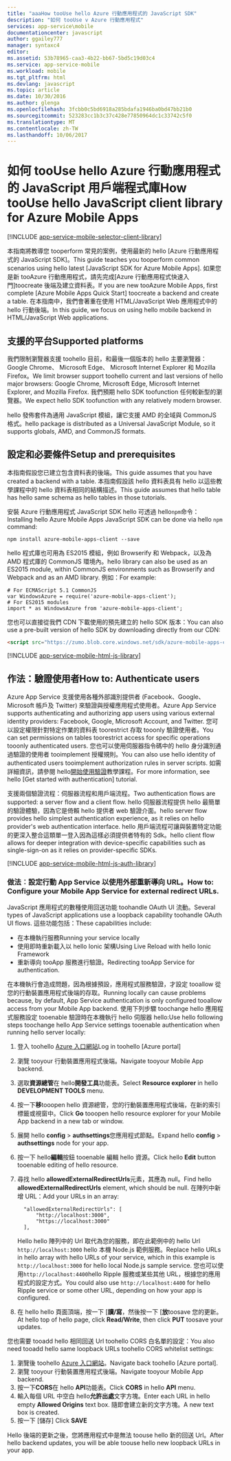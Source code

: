 ```yaml
---
title: "aaaHow tooUse hello Azure 行動應用程式的 JavaScript SDK"
description: "如何 tooUse v Azure 行動應用程式"
services: app-service\mobile
documentationcenter: javascript
author: ggailey777
manager: syntaxc4
editor: 
ms.assetid: 53b78965-caa3-4b22-bb67-5bd5c19d03c4
ms.service: app-service-mobile
ms.workload: mobile
ms.tgt_pltfrm: html
ms.devlang: javascript
ms.topic: article
ms.date: 10/30/2016
ms.author: glenga
ms.openlocfilehash: 3fcbb0c5bd6918a285bdafa1946ba0bd47bb21b0
ms.sourcegitcommit: 523283cc1b3c37c428e77850964dc1c33742c5f0
ms.translationtype: MT
ms.contentlocale: zh-TW
ms.lasthandoff: 10/06/2017
---
```

# <a name="how-toouse-hello-javascript-client-library-for-azure-mobile-apps"></a><span data-ttu-id="e1eff-103">如何 tooUse hello Azure 行動應用程式的 JavaScript 用戶端程式庫</span><span class="sxs-lookup"><span data-stu-id="e1eff-103">How tooUse hello JavaScript client library for Azure Mobile Apps</span></span>
[!INCLUDE [app-service-mobile-selector-client-library](../../includes/app-service-mobile-selector-client-library.md)]

<span data-ttu-id="e1eff-104">本指南將教導您 tooperform 常見的案例，使用最新的 hello [Azure 行動應用程式的 JavaScript SDK]。</span><span class="sxs-lookup"><span data-stu-id="e1eff-104">This guide teaches you tooperform common scenarios using hello latest [JavaScript SDK for Azure Mobile Apps].</span></span> <span data-ttu-id="e1eff-105">如果您是新 tooAzure 行動應用程式，請先完成[Azure 行動應用程式快速入門]toocreate 後端及建立資料表。</span><span class="sxs-lookup"><span data-stu-id="e1eff-105">If you are new tooAzure Mobile Apps, first complete [Azure Mobile Apps Quick Start] toocreate a backend and create a table.</span></span> <span data-ttu-id="e1eff-106">在本指南中，我們會著重在使用 HTML/JavaScript Web 應用程式中的 hello 行動後端。</span><span class="sxs-lookup"><span data-stu-id="e1eff-106">In this guide, we focus on using hello mobile backend in HTML/JavaScript Web applications.</span></span>

## <a name="supported-platforms"></a><span data-ttu-id="e1eff-107">支援的平台</span><span class="sxs-lookup"><span data-stu-id="e1eff-107">Supported platforms</span></span>
<span data-ttu-id="e1eff-108">我們限制瀏覽器支援 toohello 目前，和最後一個版本的 hello 主要瀏覽器： Google Chrome、 Microsoft Edge、 Microsoft Internet Explorer 和 Mozilla Firefox。</span><span class="sxs-lookup"><span data-stu-id="e1eff-108">We limit browser support toohello current and last versions of hello major browsers:  Google Chrome, Microsoft Edge, Microsoft Internet Explorer, and Mozilla Firefox.</span></span>  <span data-ttu-id="e1eff-109">我們預期 hello SDK toofunction 任何較新型的瀏覽器。</span><span class="sxs-lookup"><span data-stu-id="e1eff-109">We expect hello SDK toofunction with any relatively modern browser.</span></span>

<span data-ttu-id="e1eff-110">hello 發佈套件為通用 JavaScript 模組，讓它支援 AMD 的全域與 CommonJS 格式。</span><span class="sxs-lookup"><span data-stu-id="e1eff-110">hello package is distributed as a Universal JavaScript Module, so it supports globals, AMD, and CommonJS formats.</span></span>

## <span data-ttu-id="e1eff-111"><a name="Setup"></a>設定和必要條件</span><span class="sxs-lookup"><span data-stu-id="e1eff-111"><a name="Setup"></a>Setup and prerequisites</span></span>
<span data-ttu-id="e1eff-112">本指南假設您已建立包含資料表的後端。</span><span class="sxs-lookup"><span data-stu-id="e1eff-112">This guide assumes that you have created a backend with a table.</span></span> <span data-ttu-id="e1eff-113">本指南假設該 hello 資料表具有 hello 以這些教學課程中的 hello 資料表相同的結構描述。</span><span class="sxs-lookup"><span data-stu-id="e1eff-113">This guide assumes that hello table has hello same schema as hello tables in those tutorials.</span></span>

<span data-ttu-id="e1eff-114">安裝 Azure 行動應用程式 JavaScript SDK hello 可透過 hello`npm`命令：</span><span class="sxs-lookup"><span data-stu-id="e1eff-114">Installing hello Azure Mobile Apps JavaScript SDK can be done via hello `npm` command:</span></span>

```
npm install azure-mobile-apps-client --save
```

<span data-ttu-id="e1eff-115">hello 程式庫也可用為 ES2015 模組，例如 Browserify 和 Webpack，以及為 AMD 程式庫的 CommonJS 環境內。</span><span class="sxs-lookup"><span data-stu-id="e1eff-115">hello library can also be used as an ES2015 module, within CommonJS environments such as Browserify and Webpack and as an AMD library.</span></span>  <span data-ttu-id="e1eff-116">例如：</span><span class="sxs-lookup"><span data-stu-id="e1eff-116">For example:</span></span>

```
# For ECMAScript 5.1 CommonJS
var WindowsAzure = require('azure-mobile-apps-client');
# For ES2015 modules
import * as WindowsAzure from 'azure-mobile-apps-client';
```

<span data-ttu-id="e1eff-117">您也可以直接從我們 CDN 下載使用的預先建立的 hello SDK 版本：</span><span class="sxs-lookup"><span data-stu-id="e1eff-117">You can also use a pre-built version of hello SDK by downloading directly from our CDN:</span></span>

```html
<script src="https://zumo.blob.core.windows.net/sdk/azure-mobile-apps-client.min.js"></script>
```

[!INCLUDE [app-service-mobile-html-js-library](../../includes/app-service-mobile-html-js-library.md)]

## <span data-ttu-id="e1eff-118"><a name="auth"></a>作法：驗證使用者</span><span class="sxs-lookup"><span data-stu-id="e1eff-118"><a name="auth"></a>How to: Authenticate users</span></span>
<span data-ttu-id="e1eff-119">Azure App Service 支援使用各種外部識別提供者 (Facebook、Google、Microsoft 帳戶及 Twitter) 來驗證與授權應用程式使用者。</span><span class="sxs-lookup"><span data-stu-id="e1eff-119">Azure App Service supports authenticating and authorizing app users using various external identity providers: Facebook, Google, Microsoft Account, and Twitter.</span></span> <span data-ttu-id="e1eff-120">您可以設定權限針對特定作業的資料表 toorestrict 存取 tooonly 驗證使用者。</span><span class="sxs-lookup"><span data-stu-id="e1eff-120">You can set permissions on tables toorestrict access for specific operations tooonly authenticated users.</span></span> <span data-ttu-id="e1eff-121">您也可以使用伺服器指令碼中的 hello 身分識別通過驗證的使用者 tooimplement 授權規則。</span><span class="sxs-lookup"><span data-stu-id="e1eff-121">You can also use hello identity of authenticated users tooimplement authorization rules in server scripts.</span></span> <span data-ttu-id="e1eff-122">如需詳細資訊，請參閱 hello[開始使用驗證]教學課程。</span><span class="sxs-lookup"><span data-stu-id="e1eff-122">For more information, see hello [Get started with authentication] tutorial.</span></span>

<span data-ttu-id="e1eff-123">支援兩個驗證流程：伺服器流程和用戶端流程。</span><span class="sxs-lookup"><span data-stu-id="e1eff-123">Two authentication flows are supported: a server flow and a client flow.</span></span>  <span data-ttu-id="e1eff-124">hello 伺服器流程提供 hello 最簡單的驗證體驗，因為它是倚賴 hello 提供者 web 驗證介面。</span><span class="sxs-lookup"><span data-stu-id="e1eff-124">hello server flow provides hello simplest authentication experience, as it relies on hello provider's web authentication interface.</span></span> <span data-ttu-id="e1eff-125">hello 用戶端流程可讓與裝置特定功能的更深入整合這類單一登入因為這樣必須提供者特有的 Sdk。</span><span class="sxs-lookup"><span data-stu-id="e1eff-125">hello client flow allows for deeper integration with device-specific capabilities such as single-sign-on as it relies on provider-specific SDKs.</span></span>

[!INCLUDE [app-service-mobile-html-js-auth-library](../../includes/app-service-mobile-html-js-auth-library.md)]

### <span data-ttu-id="e1eff-126"><a name="configure-external-redirect-urls"></a>做法︰設定行動 App Service 以使用外部重新導向 URL。</span><span class="sxs-lookup"><span data-stu-id="e1eff-126"><a name="configure-external-redirect-urls"></a>How to: Configure your Mobile App Service for external redirect URLs.</span></span>
<span data-ttu-id="e1eff-127">JavaScript 應用程式的數種使用回送功能 toohandle OAuth UI 流動。</span><span class="sxs-lookup"><span data-stu-id="e1eff-127">Several types of JavaScript applications use a loopback capability toohandle OAuth UI flows.</span></span>  <span data-ttu-id="e1eff-128">這些功能包括：</span><span class="sxs-lookup"><span data-stu-id="e1eff-128">These capabilities include:</span></span>

* <span data-ttu-id="e1eff-129">在本機執行服務</span><span class="sxs-lookup"><span data-stu-id="e1eff-129">Running your service locally</span></span>
* <span data-ttu-id="e1eff-130">使用即時重新載入以 hello Ionic 架構</span><span class="sxs-lookup"><span data-stu-id="e1eff-130">Using Live Reload with hello Ionic Framework</span></span>
* <span data-ttu-id="e1eff-131">重新導向 tooApp 服務進行驗證。</span><span class="sxs-lookup"><span data-stu-id="e1eff-131">Redirecting tooApp Service for authentication.</span></span>

<span data-ttu-id="e1eff-132">在本機執行會造成問題，因為根據預設，應用程式服務驗證，才設定 tooallow 從您的行動裝置應用程式後端的存取。</span><span class="sxs-lookup"><span data-stu-id="e1eff-132">Running locally can cause problems because, by default, App Service authentication is only configured tooallow access from your Mobile App backend.</span></span> <span data-ttu-id="e1eff-133">使用下列步驟 toochange hello 應用程式服務設定 tooenable 驗證時在本機執行 hello 伺服器 hello:</span><span class="sxs-lookup"><span data-stu-id="e1eff-133">Use hello following steps toochange hello App Service settings tooenable authentication when running hello server locally:</span></span>

1. <span data-ttu-id="e1eff-134">登入 toohello [Azure 入口網站]</span><span class="sxs-lookup"><span data-stu-id="e1eff-134">Log in toohello [Azure portal]</span></span>
2. <span data-ttu-id="e1eff-135">瀏覽 tooyour 行動裝置應用程式後端。</span><span class="sxs-lookup"><span data-stu-id="e1eff-135">Navigate tooyour Mobile App backend.</span></span>
3. <span data-ttu-id="e1eff-136">選取**資源總管**在 hello**開發工具**功能表。</span><span class="sxs-lookup"><span data-stu-id="e1eff-136">Select **Resource explorer** in hello **DEVELOPMENT TOOLS** menu.</span></span>
4. <span data-ttu-id="e1eff-137">按一下**移**tooopen hello 資源總管，您的行動裝置應用程式後端，在新的索引標籤或視窗中。</span><span class="sxs-lookup"><span data-stu-id="e1eff-137">Click **Go** tooopen hello resource explorer for your Mobile App backend in a new tab or window.</span></span>
5. <span data-ttu-id="e1eff-138">展開 hello **config** > **authsettings**您應用程式節點。</span><span class="sxs-lookup"><span data-stu-id="e1eff-138">Expand hello **config** > **authsettings** node for your app.</span></span>
6. <span data-ttu-id="e1eff-139">按一下 hello**編輯**按鈕 tooenable 編輯 hello 資源。</span><span class="sxs-lookup"><span data-stu-id="e1eff-139">Click hello **Edit** button tooenable editing of hello resource.</span></span>
7. <span data-ttu-id="e1eff-140">尋找 hello **allowedExternalRedirectUrls**元素，其應為 null。</span><span class="sxs-lookup"><span data-stu-id="e1eff-140">Find hello **allowedExternalRedirectUrls** element, which should be null.</span></span> <span data-ttu-id="e1eff-141">在陣列中新增 URL：</span><span class="sxs-lookup"><span data-stu-id="e1eff-141">Add your URLs in an array:</span></span>

         "allowedExternalRedirectUrls": [
             "http://localhost:3000",
             "https://localhost:3000"
         ],

    <span data-ttu-id="e1eff-142">Hello hello 陣列中的 Url 取代為您的服務，即在此範例中的 hello Url `http://localhost:3000` hello 本機 Node.js 範例服務。</span><span class="sxs-lookup"><span data-stu-id="e1eff-142">Replace hello URLs in hello array with hello URLs of your service, which in this example is `http://localhost:3000` for hello local Node.js sample service.</span></span> <span data-ttu-id="e1eff-143">您也可以使用`http://localhost:4400`hello Ripple 服務或某些其他 URL，根據您的應用程式的設定方式。</span><span class="sxs-lookup"><span data-stu-id="e1eff-143">You could also use `http://localhost:4400` for hello Ripple service or some other URL, depending on how your app is configured.</span></span>
8. <span data-ttu-id="e1eff-144">在 hello hello 頁面頂端，按一下 [**讀/寫**，然後按一下 [**放**toosave 您的更新。</span><span class="sxs-lookup"><span data-stu-id="e1eff-144">At hello top of hello page, click **Read/Write**, then click **PUT** toosave your updates.</span></span>

<span data-ttu-id="e1eff-145">您也需要 tooadd hello 相同回送 Url toohello CORS 白名單的設定：</span><span class="sxs-lookup"><span data-stu-id="e1eff-145">You also need tooadd hello same loopback URLs toohello CORS whitelist settings:</span></span>

1. <span data-ttu-id="e1eff-146">瀏覽後 toohello [Azure 入口網站]。</span><span class="sxs-lookup"><span data-stu-id="e1eff-146">Navigate back toohello [Azure portal].</span></span>
2. <span data-ttu-id="e1eff-147">瀏覽 tooyour 行動裝置應用程式後端。</span><span class="sxs-lookup"><span data-stu-id="e1eff-147">Navigate tooyour Mobile App backend.</span></span>
3. <span data-ttu-id="e1eff-148">按一下**CORS**在 hello **API**功能表。</span><span class="sxs-lookup"><span data-stu-id="e1eff-148">Click **CORS** in hello **API** menu.</span></span>
4. <span data-ttu-id="e1eff-149">輸入每個 URL 中空白 hello**允許出處**文字方塊。</span><span class="sxs-lookup"><span data-stu-id="e1eff-149">Enter each URL in hello empty **Allowed Origins** text box.</span></span>  <span data-ttu-id="e1eff-150">隨即會建立新的文字方塊。</span><span class="sxs-lookup"><span data-stu-id="e1eff-150">A new text box is created.</span></span>
5. <span data-ttu-id="e1eff-151">按一下 [儲存] </span><span class="sxs-lookup"><span data-stu-id="e1eff-151">Click **SAVE**</span></span>

<span data-ttu-id="e1eff-152">Hello 後端的更新之後，您將應用程式中是無法 toouse hello 新的回送 Url。</span><span class="sxs-lookup"><span data-stu-id="e1eff-152">After hello backend updates, you will be able toouse hello new loopback URLs in your app.</span></span>

<!-- URLs. -->
[Azure Mobile Apps 快速啟動]: app-service-mobile-cordova-get-started.md
[開始使用驗證]: app-service-mobile-cordova-get-started-users.md
[Add authentication tooyour app]: app-service-mobile-cordova-get-started-users.md

[Azure 入口網站]: https://portal.azure.com/
[適用於 Azure Mobile Apps 的 JavaScript SDK]: https://www.npmjs.com/package/azure-mobile-apps-client
[Query object documentation]: https://msdn.microsoft.com/en-us/library/azure/jj613353.aspx
